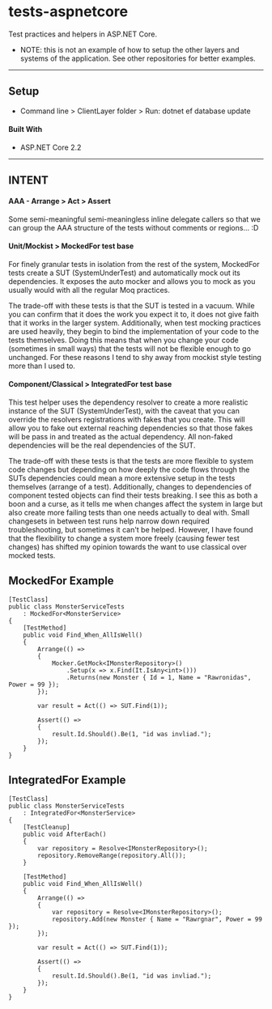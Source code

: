 # tests-aspnetcore

Test practices and helpers in ASP.NET Core.

* NOTE: this is not an example of how to setup the other layers and systems of the application. See other repositories for better examples.

---

## Setup

- Command line > ClientLayer folder > Run: dotnet ef database update

#### Built With

- ASP.NET Core 2.2

---

## INTENT

#### AAA - Arrange > Act > Assert

Some semi-meaningful semi-meaningless inline delegate callers so that we can group the AAA structure of the tests without comments or regions... :D

#### Unit/Mockist > MockedFor<T> test base

For finely granular tests in isolation from the rest of the system, MockedFor<T> tests create a SUT (SystemUnderTest) and automatically mock out its dependencies. It exposes the auto mocker and allows you to mock as you usually would with all the regular Moq practices.
  
The trade-off with these tests is that the SUT is tested in a vacuum. While you can confirm that it does the work you expect it to, it does not give faith that it works in the larger system. Additionally, when test mocking practices are used heavily, they begin to bind the implementation of your code to the tests themselves. Doing this means that when you change your code (sometimes in small ways) that the tests will not be flexible enough to go unchanged. For these reasons I tend to shy away from mockist style testing more than I used to.

#### Component/Classical > IntegratedFor<T> test base
  
This test helper uses the dependency resolver to create a more realistic instance of the SUT (SystemUnderTest), with the caveat that you can override the resolvers registrations with fakes that you create. This will allow you to fake out external reaching dependencies so that those fakes will be pass in and treated as the actual dependency. All non-faked dependencies will be the real dependencies of the SUT.

The trade-off with these tests is that the tests are more flexible to system code changes but depending on how deeply the code flows through the SUTs dependencies could mean a more extensive setup in the tests themselves (arrange of a test). Additionally, changes to dependencies of component tested objects can find their tests breaking. I see this as both a boon and a curse, as it tells me when changes affect the system in large but also create more failing tests than one needs actually to deal with. Small changesets in between test runs help narrow down required troubleshooting, but sometimes it can't be helped. However, I have found that the flexibility to change a system more freely (causing fewer test changes) has shifted my opinion towards the want to use classical over mocked tests.

## MockedFor<T> Example

```
[TestClass]
public class MonsterServiceTests
    : MockedFor<MonsterService>
{
    [TestMethod]
    public void Find_When_AllIsWell()
    {
        Arrange(() =>
        {
            Mocker.GetMock<IMonsterRepository>()
                .Setup(x => x.Find(It.IsAny<int>()))
                .Returns(new Monster { Id = 1, Name = "Rawronidas", Power = 99 });
        });

        var result = Act(() => SUT.Find(1));

        Assert(() => 
        {
            result.Id.Should().Be(1, "id was invliad.");
        });
    }
}
```

## IntegratedFor<T> Example
```
[TestClass]
public class MonsterServiceTests
    : IntegratedFor<MonsterService>
{
    [TestCleanup]
    public void AfterEach()
    {
        var repository = Resolve<IMonsterRepository>();
        repository.RemoveRange(repository.All());
    }

    [TestMethod]
    public void Find_When_AllIsWell()
    {
        Arrange(() =>
        {
            var repository = Resolve<IMonsterRepository>();
            repository.Add(new Monster { Name = "Rawrgnar", Power = 99 });
        });

        var result = Act(() => SUT.Find(1));

        Assert(() => 
        {
            result.Id.Should().Be(1, "id was invliad.");
        });
    }
}
```
